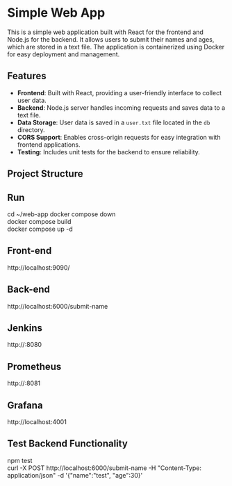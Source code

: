 # Simple Web App

This is a simple web application built with React for the frontend and Node.js for the backend. It allows users to submit their names and ages, which are stored in a text file. The application is containerized using Docker for easy deployment and management.

## Features

- **Frontend**: Built with React, providing a user-friendly interface to collect user data.
- **Backend**: Node.js server handles incoming requests and saves data to a text file.
- **Data Storage**: User data is saved in a `user.txt` file located in the `db` directory.
- **CORS Support**: Enables cross-origin requests for easy integration with frontend applications.
- **Testing**: Includes unit tests for the backend to ensure reliability.

## Project Structure  
## Run
cd ~/web-app
docker compose down  
docker compose build  
docker compose up -d  

## Front-end
http://localhost:9090/

## Back-end
http://localhost:6000/submit-name  

## Jenkins 
http://<ip-address>:8080

## Prometheus  
http://<ip-address>:8081

## Grafana
http://localhost:4001

## Test Backend Functionality
npm test  
curl -X POST http://localhost:6000/submit-name -H "Content-Type: application/json" -d '{"name":"test", "age":30}'


